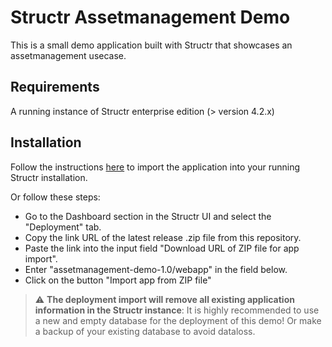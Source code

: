 # Structr Assetmanagement Demo

This is a small demo application built with Structr that showcases an assetmanagement usecase.

## Requirements

A running instance of Structr enterprise edition (> version 4.2.x)

## Installation

Follow the instructions [here](https://docs.structr.com/docs/fundamental-concepts?highlight=Deployment%20Import#deployment-import) to import the application into your running Structr installation. 

Or follow these steps:
  - Go to the Dashboard section in the Structr UI and select the "Deployment" tab.
  - Copy the link URL of the latest release .zip file from this repository.
  - Paste the link into the input field "Download URL of ZIP file for app import".
  - Enter "assetmanagement-demo-1.0/webapp" in the field below.
  - Click on the button "Import app from ZIP file"



> :warning: **The deployment import will remove all existing application information in the Structr instance**: It is highly recommended to use a new and empty database for the deployment of this demo! Or make a backup of your existing database to avoid dataloss.
